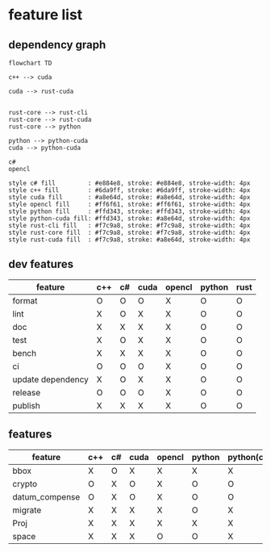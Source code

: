 # feature list

## dependency graph

```mermaid
flowchart TD

c++ --> cuda

cuda --> rust-cuda


rust-core --> rust-cli
rust-core --> rust-cuda
rust-core --> python

python --> python-cuda
cuda --> python-cuda

c#
opencl

style c# fill         : #e884e8, stroke: #e884e8, stroke-width: 4px
style c++ fill        : #6da9ff, stroke: #6da9ff, stroke-width: 4px
style cuda fill       : #a8e64d, stroke: #a8e64d, stroke-width: 4px
style opencl fill     : #ff6f61, stroke: #ff6f61, stroke-width: 4px
style python fill     : #ffd343, stroke: #ffd343, stroke-width: 4px
style python-cuda fill: #ffd343, stroke: #a8e64d, stroke-width: 4px
style rust-cli fill   : #f7c9a8, stroke: #f7c9a8, stroke-width: 4px
style rust-core fill  : #f7c9a8, stroke: #f7c9a8, stroke-width: 4px
style rust-cuda fill  : #f7c9a8, stroke: #a8e64d, stroke-width: 4px
```

## dev features

| feature           | c++ | c#  | cuda | opencl | python | rust |
| ----------------- | --- | --- | ---- | ------ | ------ | ---- |
| format            | O   | O   | O    | X      | O      | O    |
| lint              | X   | O   | X    | X      | O      | O    |
| doc               | X   | X   | X    | X      | O      | O    |
| test              | X   | O   | X    | X      | O      | O    |
| bench             | X   | X   | X    | X      | O      | O    |
| ci                | O   | O   | O    | X      | O      | O    |
| update dependency | X   | O   | X    | X      | O      | O    |
| release           | O   | O   | O    | X      | O      | O    |
| publish           | X   | X   | X    | X      | O      | O    |

## features

| feature        | c++ | c#  | cuda | opencl | python | python(cuda) | rust | rust(cuda) |
| -------------- | --- | --- | ---- | ------ | ------ | ------------ | ---- | ---------- |
| bbox           | X   | O   | X    | X      | X      | X            | X    | X          |
| crypto         | O   | X   | O    | X      | O      | O            | O    | O          |
| datum_compense | O   | X   | O    | X      | O      | O            | O    | O          |
| migrate        | X   | X   | X    | X      | O      | X            | O    | X          |
| Proj           | X   | X   | X    | X      | X      | X            | O    | X          |
| space          | X   | X   | X    | O      | O      | X            | O    | X          |
